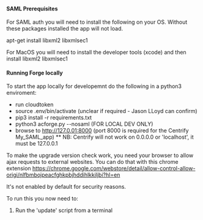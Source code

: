 #### SAML Prerequisites 
For SAML auth you will need to install the following on your OS. Without these packages installed the app will not load.

apt-get install libxml2 libxmlsec1

For MacOS you will need to install the developer tools (xcode) and then install libxml2 libxmlsec1

#### Running Forge locally
To start the app locally for developemnt do the following in a python3 enviroment: 
* run cloudtoken
* source .env/bin/activate (unclear if required - Jason LLoyd can confirm)
* pip3 install -r requirements.txt
* python3 acforge.py --nosaml (FOR LOCAL DEV ONLY)
* browse to http://127.0.01:8000 (port 8000 is required for the Centrify My_SAML_app)
** NB: Centrify will not work on 0.0.0.0 or 'localhost', it must be 127.0.0.1

To make the upgrade version check work, you need your browser to allow
ajax requests to external websites.
You can do that with this chrome extension
https://chrome.google.com/webstore/detail/allow-control-allow-origi/nlfbmbojpeacfghkpbjhddihlkkiljbi?hl=en

It's not enabled by default for security reasons.

To run this you now need to:
1. Run the 'update' script from a terminal 